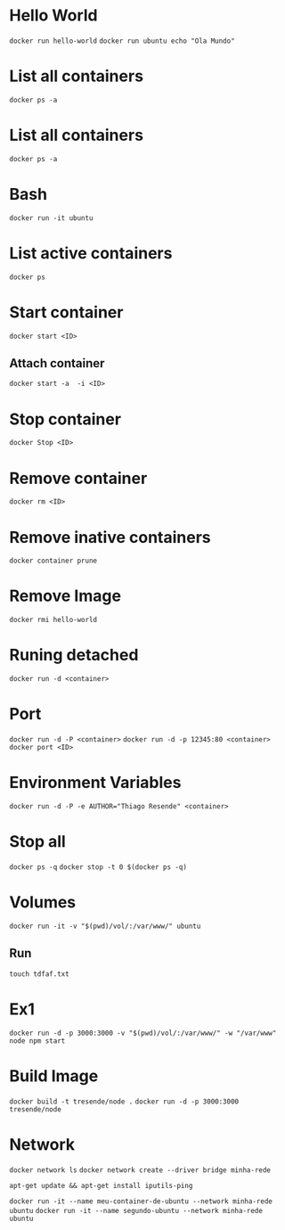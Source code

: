 # Hello World
`docker run hello-world`
`docker run ubuntu echo "Ola Mundo"`

# List all containers
`docker ps -a`

# List all containers
`docker ps -a`

# Bash
`docker run -it ubuntu`

# List active containers
`docker ps`

# Start container
`docker start <ID>`

## Attach container
`docker start -a  -i <ID>`

# Stop container
`docker Stop <ID>`

# Remove container
`docker rm <ID>`

# Remove inative containers
`docker container prune`

# Remove Image
`docker rmi hello-world`

# Runing detached
`docker run -d <container>`

# Port
`docker run -d -P <container>`
`docker run -d -p 12345:80 <container>`
`docker port <ID>`

# Environment Variables
`docker run -d -P -e AUTHOR="Thiago Resende" <container>`

# Stop all
`docker ps -q`
`docker stop -t 0 $(docker ps -q)`

# Volumes
`docker run -it -v "$(pwd)/vol/:/var/www/" ubuntu`
## Run
`touch tdfaf.txt`

# Ex1
`docker run -d -p 3000:3000 -v "$(pwd)/vol/:/var/www/" -w "/var/www" node npm start`

# Build Image
`docker build -t tresende/node .`
`docker run -d -p 3000:3000 tresende/node`

# Network
`docker network ls`
`docker network create --driver bridge minha-rede`

`apt-get update && apt-get install iputils-ping`

`docker run -it --name meu-container-de-ubuntu --network minha-rede ubuntu`
`docker run -it --name segundo-ubuntu --network minha-rede ubuntu`
